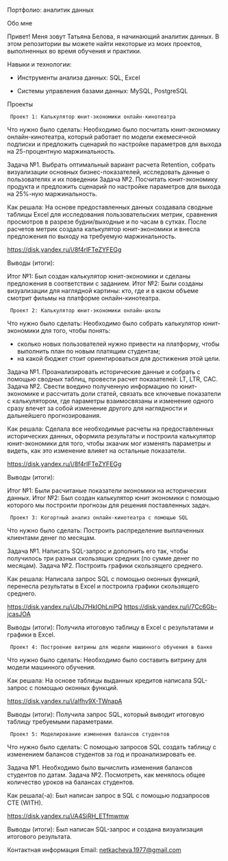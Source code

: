 Портфолио: аналитик данных

Обо мне

Привет! Меня зовут Татьяна Белова, я начинающий аналитик данных. В этом репозитории вы можете найти некоторые из моих проектов, выполненных во время обучения и практики.

Навыки и технологии:

- Инструменты анализа данных: SQL, Excel

- Системы управления базами данных: MySQL, PostgreSQL

Проекты

     Проект 1: Калькулятор юнит-экономики онлайн-кинотеатра

Что нужно было сделать:
Необходимо было посчитать юнит-экономику онлайн-кинотеатра, который работает по модели ежемесячной подписки и предложить сценарий по настройке параметров для выхода на 25-процентную маржинальность. 

Задача №1.
Выбрать оптимальный вариант расчета Retention, собрать визуализации основных бизнес-показателей, исследовать данные о пользователях и их поведении
Задача №2.
Посчитать юнит-экономику продукта и предложить сценарий по настройке параметров для выхода на 25%-ную маржинальность.

Как решала: На основе предоставленных данных создавала сводные таблицы Excel для исследования пользовательских метрик, сравнения просмотров в разрезе будни/выходные и по часам в сутках. После расчетов метрик создала калькулятор юнит-экономики и внесла предложения по выходу на требуемую маржинальность.

https://disk.yandex.ru/i/8f4rIFTeZYFEGg

Выводы (итоги):

Итог №1: Был создан калькулятор юнит-экономики и сделаны предложения в соответствии с заданием.
Итог №2: Были созданы визуализации для наглядной картины: кто, где и в каком объеме смотрит фильмы на платформе онлайн-кинотеатра.

     Проект 2: Калькулятор юнит-экономики онлайн-школы

Что нужно было сделать:
Необходимо было собрать калькулятор юнит-экономики для того, чтобы понять:
- сколько новых пользователей нужно привести на платформу, чтобы выполнить план по новым платящим студентам;
- на какой бюджет стоит ориентироваться для достижения этой цели. 

Задача №1.
Проанализировать исторические данные и собрать с помощью сводных таблиц, провести расчет показателей: LT, LTR, CAC.
Задача №2.
Свести воедино полученную информацию по юнит-экономике и рассчитать доли статей, связать все ключевые показатели с калькулятором,  где параметры взаимосвязаны и изменение одного сразу влечет за собой изменение другого для наглядности и дальнейшего прогнозирования.

Как решала: Сделала все необходимые расчеты на предоставленных исторических данных, оформила результаты и построила калькулятор юнит-экономики для того, чтобы зкаачик мог изменять параметры и видеть, как это изменение влияет на остальные показатели.

https://disk.yandex.ru/i/8f4rIFTeZYFEGg

Выводы (итоги):

Итог №1: Были расчитаные показатели экономики на исторических данных.
Итог №2: Был создан калькулятор юнит экономики с помощью которого мы построили прогнозы для решения поставленных задач.

     Проект 3: Когортный анализ онлайн-кинотеатра с помощью SQL

Что нужно было сделать:
Построить распределение выплаченных клиентами денег по месяцам.

Задача №1. Написать SQL-запрос  и дополнить его так, чтобы получилось три разных скользящих средних (по сумме денег по месяцам).
Задача №2. Построить графики скользящего среднего.

Как решала: Написала запрос SQL  с помощью оконных функций, перенесла результаты в Excel и построила графики скользящего среднего.

https://disk.yandex.ru/i/JbJ7HkIOhLniPQ
https://disk.yandex.ru/i/7Cc6Gb-jcasJOA

Выводы (итоги): Получила итоговую таблицу в Excel с результатами и графики в Excel.


     Проект 4: Построение витрины для модели машинного обучения в банке

Что нужно было сделать: Необходимо было составить витрину для модели машинного обучения.

Как решала: На основе таблицы выданных кредитов написала SQL-запрос с помощью оконных функций.

https://disk.yandex.ru/i/alfhv9X-TWnapA

Выводы (итоги): Получила  запрос SQL, который выводит итоговую таблицу требуемыми параметрами.



     Проект 5: Моделирование изменения балансов студентов

Что нужно было сделать: С помощью запросов SQL создать таблицу с изменением балансов студентов за год и проанализировать ее.

Задача №1. Необходимо было вычислить изменения балансов студентов по датам.
Задача №2. Посмотреть, как менялось общее количество уроков на балансах студентов.

Как решала(-а): Был написан запрос в SQL с помощью подзапросов CTE (WITH).

https://disk.yandex.ru/i/A4SiRH_ETfmwmw

Выводы (итоги): Был написан SQL-запрос и создана визуализация итогового результата.

Контактная информация
Email: netkacheva.1977@gmail.com

